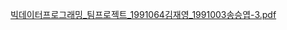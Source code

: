 [빅데이터프로그래밍_팀프로젝트_1991064김재영_1991003송승엽-3.pdf](https://github.com/user-attachments/files/16407363/_._1991064._1991003.-3.pdf)
